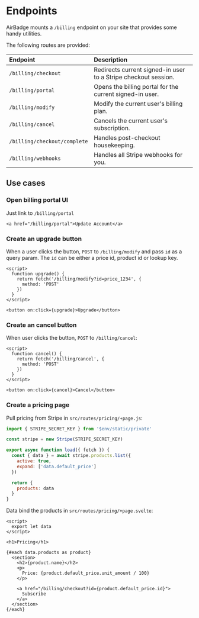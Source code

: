 # Endpoints

AirBadge mounts a `/billing` endpoint on your site that provides some handy utilities.

The following routes are provided:

| Endpoint                   | Description                                                    |
| :------------------------- | :------------------------------------------------------------- |
| `/billing/checkout`          | Redirects current signed-in user to a Stripe checkout session. |
| `/billing/portal`            | Opens the billing portal for the current signed-in user.       |
| `/billing/modify`            | Modify the current user's billing plan.                        |
| `/billing/cancel`            | Cancels the current user's subscription.                       |
| `/billing/checkout/complete` | Handles post-checkout housekeeping.                            |
| `/billing/webhooks`          | Handles all Stripe webhooks for you.                           |

## Use cases

### Open billing portal UI

Just link to `/billing/portal`

```svelte
<a href="/billing/portal">Update Account</a>
```

### Create an upgrade button

When a user clicks the button, `POST` to `/billing/modify` and pass `id` as a query param. The `id` can be either a price id, product id or lookup key.

```svelte
<script>
  function upgrade() {
    return fetch('/billing/modify?id=price_1234', {
      method: 'POST'
    })
  }
</script>

<button on:click={upgrade}>Upgrade</button>
```

### Create an cancel button

When user clicks the button, `POST` to `/billing/cancel`:

```svelte
<script>
  function cancel() {
    return fetch('/billing/cancel', {
      method: 'POST'
    })
  }
</script>

<button on:click={cancel}>Cancel</button>
```

### Create a pricing page

Pull pricing from Stripe in `src/routes/pricing/+page.js`:

```javascript
import { STRIPE_SECRET_KEY } from '$env/static/private'

const stripe = new Stripe(STRIPE_SECRET_KEY)

export async function load({ fetch }) {
  const { data } = await stripe.products.list({
    active: true,
    expand: ['data.default_price']
  })

  return {
    products: data
  }
}
```

Data bind the products in `src/routes/pricing/+page.svelte`:

```svelte
<script>
  export let data
</script>

<h1>Pricing</h1>

{#each data.products as product}
  <section>
    <h2>{product.name}</h2>
    <p>
      Price: {product.default_price.unit_amount / 100}
    </p>

    <a href="/billing/checkout?id={product.default_price.id}">
      Subscribe
    </a>
  </section>
{/each}
```
